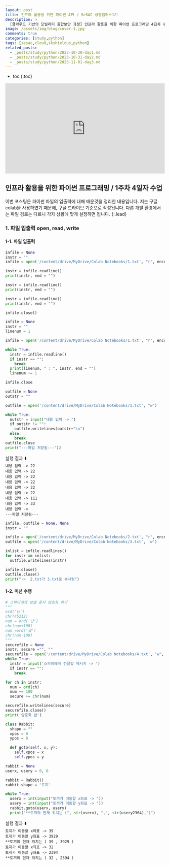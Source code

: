 ```yaml
---
layout: post
title: 인프라 활용을 위한 파이썬 4日 / SeSAC 성동캠퍼스1기
description: >
  [클라우드 기반의 모빌리티 융합보안 과정] 인프라 활용을 위한 파이썬 프로그래밍 4日차 수업 정리한 내용입니다. 이번 포스팅은 파이썬 파일 입출력(file open/read/write)에 대해 배우고, 간단한 미션을 수행한 것을 정리합니다.
image: /assets/img/blog/cover-1.jpg
comments: true
categories: [study,python]
tags: [sesac,cloud,skshieldus,python]
related_posts:
  - _posts/study/python/2023-10-30-day1.md
  - _posts/study/python/2023-10-31-day2.md
  - _posts/study/python/2023-11-01-day3.md
---
```

* toc
{:toc}

<style>.embed-container { position: relative; padding-bottom: 56.25%; height: 0; overflow: hidden; max-width: 100%; } .embed-container iframe, .embed-container object, .embed-container embed { position: absolute; top: 0; left: 0; width: 100%; height: 100%; }</style><div class='embed-container'><iframe src='https://www.youtube.com/embed/x7VtBSanueQ' frameborder='0' allowfullscreen></iframe></div>

## 인프라 활용을 위한 파이썬 프로그래밍 / 1주차 4일자 수업

이번 포스팅은 파이썬 파일의 입출력에 대해 배운것을 정리한 내용입니다. 저는 구글 colab을 사용하였기 때문에, 구글 드라이브 기준으로 작성됩니다. 다른 개발 환경에서는 파일 경로는 다르니 각자 상황에 맞게 설정하면 됩니다.
{:.lead}

### 1. 파일 입출력 open, read, write

#### 1-1. 파일 입출력

```python
infile = None
instr = ""
infile = open('/content/drive/MyDrive/Colab Notebooks/1.txt', "r", encoding = "UTF-8")

instr = infile.readline()
print(instr, end = "")

instr = infile.readline()
print(instr, end = "")

instr = infile.readline()
print(instr, end = "")

infile.close()
```

```python
infile = None
instr = ""
linenum = 1

infile = open('/content/drive/MyDrive/Colab Notebooks/1.txt', "r", encoding = "UTF-8")

while True:
  instr = infile.readline()
  if instr == "":
    break
  print(linenum, " : ", instr, end = "")
  linenum += 1

infile.close
```

```python
outfile = None
outstr = ""

outfile = open('/content/drive/MyDrive/Colab Notebooks/1.txt', "w")

while True:
  outstr = input("내용 입력 -> ")
  if outstr != "":
    outfile.writelines(outstr+"\n")
  else:
    break
outfile.close
print("---파일 저장됨---")2
```

실행 결과 ⬇️<br>
`내용 입력 -> 22`<br>
`내용 입력 -> 22`<br>
`내용 입력 -> 22`<br>
`내용 입력 -> 22`<br>
`내용 입력 -> 22`<br>
`내용 입력 -> 22`<br>
`내용 입력 -> 111`<br>
`내용 입력 -> 33`<br>
`내용 입력 ->`<br>
`---파일 저장됨---`<br>

```python
infile, outfile = None, None
instr = ""

infile = open('/content/drive/MyDrive/Colab Notebooks/2.txt', "r", encoding = "UTF-8")
outfile = open('/content/drive/MyDrive/Colab Notebooks/3.txt', 'w')

inlist = infile.readlines()
for instr in inlist:
  outfile.writelines(instr)

infile.close()
outfile.close()
print("->  2.txt가 3.txt로 복사됨")
```

#### 1-2. 미션 수행

```python
# 스파이에게 보낼 문자 암호화 하기
"""
ord('난')
chr(45212)
num = ord('난')
chr(num+100)
num =ord('넀')
chr(num-100)
"""
securefile = None
instr, secure ="", ""
securefile = open('/content/drive/MyDrive/Colab Notebooks/4.txt', "w", encoding = "UTF-8")
while True:
  instr = input('스파이에게 전달할 메시지 -> ')
  if instr == "":
    break

for ch in instr:
  num = ord(ch)
  num += 100
  secure += chr(num)

securefile.writelines(secure)
securefile.close()
print('암호화 완')
```

```python
class Rabbit:
  shape = ""
  xpos = 0
  ypos = 0

  def goto(self, x, y):
    self.xpos = x
    self.ypos = y

rabbit = None
userx, usery = 0, 0

rabbit = Rabbit()
rabbit.shape = '토끼'

while True:
  userx = int(input("토끼가 이동할 x좌표 -> "))
  usery = int(input("토끼가 이동할 y좌표 -> "))
  rabbit.goto(userx, usery)
  print("**토끼의 현재 위치는 (", str(userx), ",", str(usery2364),")")
```

실행 결과 ⬇️<br>
`토끼가 이동할 x좌표 -> 39`<br>
`토끼가 이동할 y좌표 -> 3929`<br>
`**토끼의 현재 위치는 ( 39 , 3929 )`<br>
`토끼가 이동할 x좌표 -> 32`<br>
`토끼가 이동할 y좌표 -> 2394`<br>
`**토끼의 현재 위치는 ( 32 , 2394 )`<br>